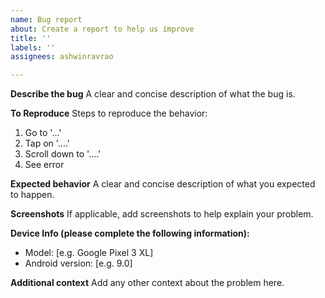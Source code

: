 ```yaml
---
name: Bug report
about: Create a report to help us improve
title: ''
labels: ''
assignees: ashwinravrao

---
```


**Describe the bug**
A clear and concise description of what the bug is.

**To Reproduce**
Steps to reproduce the behavior:
1. Go to '...'
2. Tap on '....'
3. Scroll down to '....'
4. See error

**Expected behavior**
A clear and concise description of what you expected to happen.

**Screenshots**
If applicable, add screenshots to help explain your problem.

**Device Info (please complete the following information):**
 - Model: [e.g. Google Pixel 3 XL]
 - Android version: [e.g. 9.0]

**Additional context**
Add any other context about the problem here.
